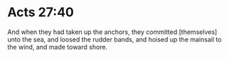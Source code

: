 # Acts 27:40

And when they had taken up the anchors, they committed [themselves] unto the sea, and loosed the rudder bands, and hoised up the mainsail to the wind, and made toward shore.